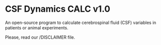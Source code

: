 # CSF Dynamics CALC v1.0

An open-source program to calculate cerebrospinal fluid (CSF) variables in patients or animal experiments.

Please, read our /DISCLAIMER file.
